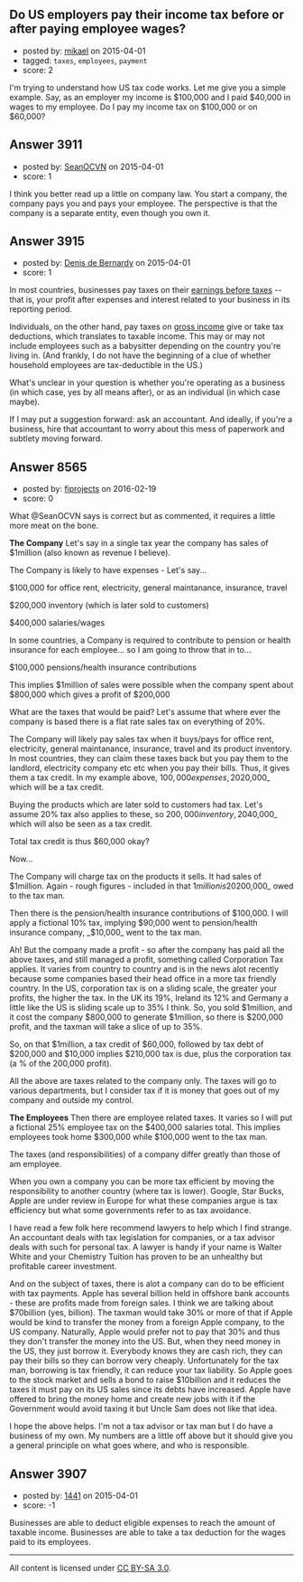 ## Do US employers pay their income tax before or after paying employee wages?

- posted by: [mikael](https://stackexchange.com/users/6067379/mikael) on 2015-04-01
- tagged: `taxes`, `employees`, `payment`
- score: 2

I'm trying to understand how US tax code works. Let me give you a simple example. Say, as an employer my income is $100,000 and I paid $40,000 in wages to my employee. Do I pay my income tax on $100,000 or on $60,000?


## Answer 3911

- posted by: [SeanOCVN](https://stackexchange.com/users/6070348/seanocvn) on 2015-04-01
- score: 1

I think you better read up a little on company law.  You start a company, the company pays you and pays your employee. The perspective is that the company is a separate entity, even though you own it.   


## Answer 3915

- posted by: [Denis de Bernardy](https://stackexchange.com/users/182468/denis-de-bernardy) on 2015-04-01
- score: 1

In most countries, businesses pay taxes on their [earnings before taxes](http://en.wikipedia.org/wiki/Earnings_before_taxes) -- that is, your profit after expenses and interest related to your business in its reporting period.

Individuals, on the other hand, pay taxes on [gross income](http://en.wikipedia.org/wiki/Gross_income) give or take tax deductions, which translates to taxable income. This may or may not include employees such as a babysitter depending on the country you're living in. (And frankly, I do not have the beginning of a clue of whether household employees are tax-deductible in the US.)

What's unclear in your question is whether you're operating as a business (in which case, yes by all means after), or as an individual (in which case maybe).

If I may put a suggestion forward: ask an accountant. And ideally, if you're a business, hire that accountant to worry about this mess of paperwork and subtlety moving forward.


## Answer 8565

- posted by: [fiprojects](https://stackexchange.com/users/5370155/fiprojects) on 2016-02-19
- score: 0

What @SeanOCVN says is correct but as commented, it requires a little more meat on the bone.

**The Company**
Let's say in a single tax year the company has sales of $1million (also known as revenue I believe).

The Company is likely to have expenses - Let's say...

$100,000 for office rent, electricity, general maintanance, insurance, travel

$200,000 inventory (which is later sold to customers) 

$400,000 salaries/wages

In some countries, a Company is required to contribute to pension or health insurance for each employee... so I am going to throw that in to...

$100,000 pensions/health insurance contributions

This implies $1million of sales were possible when the company spent about $800,000 which gives a profit of $200,000

What are the taxes that would be paid?
Let's assume that where ever the company is based there is a flat rate sales tax on everything of 20%.

The Company will likely pay sales tax when it buys/pays for office rent, electricity, general maintanance, insurance, travel and its product inventory.  In most countries, they can claim these taxes back but you pay them to the landlord, electricity company etc etc when you pay their bills. Thus, it gives them a tax credit. In my example above, $100,000 expenses, 20% sales tax is _$20,000_ which will be a tax credit.

Buying the products which are later sold to customers had tax. Let's assume 20% tax also applies to these, so $200,000 inventory, 20% tax implies _$40,000_ which will also be seen as a tax credit.

Total tax credit is thus $60,000 okay?

Now...

The Company will charge tax on the products it sells. It had sales of $1million. Again - rough figures - included in that $1million is 20% of sales tax they charged customers which should go to the taxman. That is roughly _$200,000_ owed to the tax man.

Then there is the pension/health insurance contributions of $100,000. I will apply a fictional 10% tax, implying $90,000 went to pension/health insurance company, _$10,000_ went to the tax man.

Ah! But the company made a profit - so after the company has paid all the above taxes, and still managed a profit, something called Corporation Tax applies. It varies from country to country and is in the news alot recently because some companies based their head office in a more tax friendly country. In the US, corporation tax is on a sliding scale, the greater your profits, the higher the tax. In the UK its 19%, Ireland its 12% and Germany a little like the US is sliding scale up to 35% I think. So, you sold $1million, and it cost the company $800,000 to generate $1million, so there is $200,000 profit, and the taxman will take a slice of up to 35%.

So, on that $1million, a tax credit of $60,000, followed by tax debt of $200,000 and $10,000 implies $210,000 tax is due, plus the corporation tax (a % of the 200,000 profit).

All the above are taxes related to the company only. The taxes will go to various departments, but I consider tax if it is money that goes out of my company and outside my control.

**The Employees** Then there are employee related taxes. It varies so I will put a fictional 25% employee tax on the $400,000 salaries total. This implies employees took home $300,000 while $100,000 went to the tax man. 

The taxes (and responsibilities) of a company differ greatly than those of am employee.

When you own a company you can be more tax efficient by moving the responsibility to another country (where tax is lower). Google, Star Bucks, Apple are under review in Europe for what these companies argue is tax efficiency but what some governments refer to as tax avoidance.

I have read a few folk here recommend lawyers to help which I find strange. An accountant deals with tax legislation for companies, or a tax advisor deals with such for personal tax. A lawyer is handy if your name is Walter White and your Chemistry Tuition has proven to be an unhealthy but profitable career investment.

And on the subject of taxes, there is alot a company can do to be efficient with tax payments. Apple has several billion held in offshore bank accounts - these are profits made from foreign sales. I think we are talking about $70billion (yes, billion). The taxman would take 30% or more of that if Apple would be kind to transfer the money from a foreign Apple company, to the US company. Naturally, Apple would prefer not to pay that 30% and thus they don't transfer the money into the US.  But, when they need money in the US, they just borrow it. Everybody knows they are cash rich, they can pay their bills so they can borrow very cheaply. Unfortunately for the tax man, borrowing is tax friendly, it can reduce your tax liability. So Apple goes to the stock market and sells a bond to raise $10billion and it reduces the taxes it must pay on its US sales since its debts have increased.  Apple have offered to bring the money home and create new jobs with it if the Government would avoid taxing it but Uncle Sam does not like that idea.

I hope the above helps. I'm not a tax advisor or tax man but I do have a business of my own. My numbers are a little off above but it should give you a general principle on what goes where, and who is responsible.


## Answer 3907

- posted by: [1441](https://stackexchange.com/users/6068460/1441) on 2015-04-01
- score: -1

Businesses are able to deduct eligible expenses to reach the amount of taxable income. Businesses are able to take a tax deduction for the wages paid to its employees.





---

All content is licensed under [CC BY-SA 3.0](https://creativecommons.org/licenses/by-sa/3.0/).
